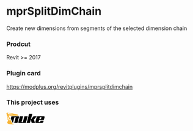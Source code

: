 # mprSplitDimChain
Create new dimensions from segments of the selected dimension chain
### Prodcut ###
Revit >= 2017
### Plugin card ###
https://modplus.org/revitplugins/mprsplitdimchain
### This project uses

[<img align="left" src="https://raw.githubusercontent.com/ModPlus-Software/Documentation/master/Images/nuke-logo-small.png" />](https://nuke.build/)
